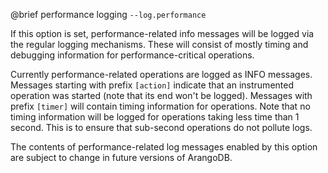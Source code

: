 

@brief performance logging
`--log.performance`

If this option is set, performance-related info messages will be logged
via
the regular logging mechanisms. These will consist of mostly timing and
debugging information for performance-critical operations.

Currently performance-related operations are logged as INFO messages.
Messages starting with prefix `[action]` indicate that an instrumented
operation was started (note that its end won't be logged). Messages with
prefix `[timer]` will contain timing information for operations. Note that
no timing information will be logged for operations taking less time than
1 second. This is to ensure that sub-second operations do not pollute
logs.

The contents of performance-related log messages enabled by this option
are subject to change in future versions of ArangoDB.

